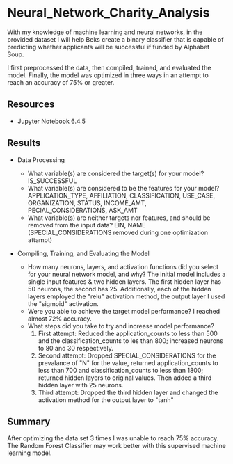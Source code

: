 # Neural_Network_Charity_Analysis

With my knowledge of machine learning and neural networks, in the provided dataset I will help Beks create a binary classifier that is capable of predicting whether applicants will be successful if funded by Alphabet Soup.

I first preprocessed the data, then compiled, trained, and evaluated the model. Finally, the model was optimized in three ways in an attempt to reach an accuracy of 75% or greater.

## Resources

- Jupyter Notebook 6.4.5

## Results 

- Data Processing
  - What variable(s) are considered the target(s) for your model? IS_SUCCESSFUL
  - What variable(s) are considered to be the features for your model? APPLICATION_TYPE, AFFILIATION, CLASSIFICATION, USE_CASE, ORGANIZATION, STATUS, INCOME_AMT, PECIAL_CONSIDERATIONS, ASK_AMT
  - What variable(s) are neither targets nor features, and should be removed from the input data? EIN, NAME (SPECIAL_CONSIDERATIONS removed during one optimization attampt)

- Compiling, Training, and Evaluating the Model
  - How many neurons, layers, and activation functions did you select for your neural network model, and why? The initial model includes a single input features & two hidden layers. The first hidden layer has 50 neurons, the second has 25. Additionally, each of the hidden layers employed the "relu" activation method, the output layer I used the "sigmoid" activation.
  - Were you able to achieve the target model performance? I reached almost 72% accuracy.
  - What steps did you take to try and increase model performance?
    1. First attempt: Reduced the application_counts to less than 500 and the classification_counts to les than 800; increased neurons to 80 and 30 respectively.
    2. Second attempt: Dropped SPECIAL_CONSIDERATIONS for the prevalance of "N" for the value, returned application_counts to less than 700 and classification_counts to less than 1800; returned hidden layers to original values. Then added a third hidden layer with 25 neurons.
    3. Third attempt: Dropped the third hidden layer and changed the activation method for the output layer to "tanh"

## Summary

After optimizing the data set 3 times I was unable to reach 75% accuracy. The Random Forest Classifier may work better with this supervised machine learning model. 
